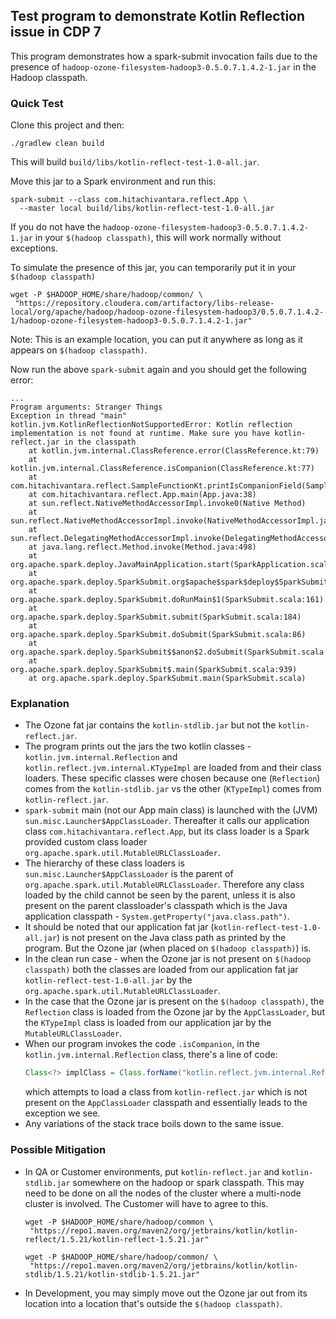 ## Test program to demonstrate Kotlin Reflection issue in CDP 7

This program demonstrates how a spark-submit invocation fails due to the presence of 
`hadoop-ozone-filesystem-hadoop3-0.5.0.7.1.4.2-1.jar` in the Hadoop classpath.


### Quick Test

Clone this project and then:

```shell
./gradlew clean build
```

This will build `build/libs/kotlin-reflect-test-1.0-all.jar`.

Move this jar to a Spark environment and run this:

```shell
spark-submit --class com.hitachivantara.reflect.App \
  --master local build/libs/kotlin-reflect-test-1.0-all.jar
```

If you do not have the `hadoop-ozone-filesystem-hadoop3-0.5.0.7.1.4.2-1.jar`
in your `$(hadoop classpath)`, this will work normally without exceptions. 

To simulate the presence of this jar, you can temporarily put it in your `$(hadoop classpath)`

```shell
wget -P $HADOOP_HOME/share/hadoop/common/ \
 "https://repository.cloudera.com/artifactory/libs-release-local/org/apache/hadoop/hadoop-ozone-filesystem-hadoop3/0.5.0.7.1.4.2-1/hadoop-ozone-filesystem-hadoop3-0.5.0.7.1.4.2-1.jar"
```
Note: This is an example location, you can put it anywhere as long as it appears on `$(hadoop classpath)`.

Now run the above `spark-submit` again and you should get the following error:
```log
...
Program arguments: Stranger Things
Exception in thread "main" kotlin.jvm.KotlinReflectionNotSupportedError: Kotlin reflection implementation is not found at runtime. Make sure you have kotlin-reflect.jar in the classpath
	at kotlin.jvm.internal.ClassReference.error(ClassReference.kt:79)
	at kotlin.jvm.internal.ClassReference.isCompanion(ClassReference.kt:77)
	at com.hitachivantara.reflect.SampleFunctionKt.printIsCompanionField(SampleFunction.kt:11)
	at com.hitachivantara.reflect.App.main(App.java:38)
	at sun.reflect.NativeMethodAccessorImpl.invoke0(Native Method)
	at sun.reflect.NativeMethodAccessorImpl.invoke(NativeMethodAccessorImpl.java:62)
	at sun.reflect.DelegatingMethodAccessorImpl.invoke(DelegatingMethodAccessorImpl.java:43)
	at java.lang.reflect.Method.invoke(Method.java:498)
	at org.apache.spark.deploy.JavaMainApplication.start(SparkApplication.scala:52)
	at org.apache.spark.deploy.SparkSubmit.org$apache$spark$deploy$SparkSubmit$$runMain(SparkSubmit.scala:855)
	at org.apache.spark.deploy.SparkSubmit.doRunMain$1(SparkSubmit.scala:161)
	at org.apache.spark.deploy.SparkSubmit.submit(SparkSubmit.scala:184)
	at org.apache.spark.deploy.SparkSubmit.doSubmit(SparkSubmit.scala:86)
	at org.apache.spark.deploy.SparkSubmit$$anon$2.doSubmit(SparkSubmit.scala:930)
	at org.apache.spark.deploy.SparkSubmit$.main(SparkSubmit.scala:939)
	at org.apache.spark.deploy.SparkSubmit.main(SparkSubmit.scala)
```

### Explanation

* The Ozone fat jar contains the `kotlin-stdlib.jar` but not the `kotlin-reflect.jar`.
* The program prints out the jars the two kotlin classes - `kotlin.jvm.internal.Reflection` and `kotlin.reflect.jvm.internal.KTypeImpl`
  are loaded from and their class loaders. These specific classes were chosen because one (`Reflection`) comes from the
  `kotlin-stdlib.jar` vs the other (`KTypeImpl`) comes from `kotlin-reflect.jar`.
* `spark-submit` main (not our App main class) is launched with the (JVM) `sun.misc.Launcher$AppClassLoader`. 
Thereafter it calls our application class `com.hitachivantara.reflect.App`, but its class loader is a 
Spark provided custom class loader `org.apache.spark.util.MutableURLClassLoader`.
* The hierarchy of these class loaders is `sun.misc.Launcher$AppClassLoader` is the parent of
`org.apache.spark.util.MutableURLClassLoader`. Therefore any class loaded by the child cannot be seen by the parent,
unless it is also present on the parent classloader's classpath which is the Java application classpath -
 `System.getProperty("java.class.path")`.
* It should be noted that our application fat jar (`kotlin-reflect-test-1.0-all.jar`) is not present on the Java class path
as printed by the program. But the Ozone jar (when placed on `$(hadoop classpath)`) is.
* In the clean run case - when the Ozone jar is not present on `$(hadoop classpath)` both the classes are loaded from our application fat jar `kotlin-reflect-test-1.0-all.jar` 
by the `org.apache.spark.util.MutableURLClassLoader`.
* In the case that the Ozone jar is present on the `$(hadoop classpath)`, the `Reflection` class is loaded 
from the Ozone jar by the `AppClassLoader`, but the `KTypeImpl` class is loaded from our application jar
by the `MutableURLClassLoader`.
* When our program invokes the code `.isCompanion`, in the `kotlin.jvm.internal.Reflection` class, there's a line of code:
    ```java
    Class<?> implClass = Class.forName("kotlin.reflect.jvm.internal.ReflectionFactoryImpl");
    ```
    which attempts to load a class from `kotlin-reflect.jar` which is not present on the `AppClassLoader` classpath
    and essentially leads to the exception we see.
* Any variations of the stack trace boils down to the same issue.

### Possible Mitigation
* In QA or Customer environments, put `kotlin-reflect.jar` and `kotlin-stdlib.jar` somewhere on the hadoop or spark classpath. This may need to be done on all the nodes
of the cluster where a multi-node cluster is involved. The Customer will have to agree to this.
    ```shell
    wget -P $HADOOP_HOME/share/hadoop/common \
     "https://repo1.maven.org/maven2/org/jetbrains/kotlin/kotlin-reflect/1.5.21/kotlin-reflect-1.5.21.jar"
    
    wget -P $HADOOP_HOME/share/hadoop/common/ \
     "https://repo1.maven.org/maven2/org/jetbrains/kotlin/kotlin-stdlib/1.5.21/kotlin-stdlib-1.5.21.jar"
    ```
* In Development, you may simply move out the Ozone jar out from its location into a location that's outside
the `$(hadoop classpath)`.